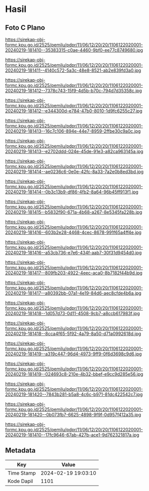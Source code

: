 # Hasil

## Foto C Plano

https://sirekap-obj-formc.kpu.go.id/2525/pemilu/pdpr/11/06/12/20/20/1106122020001-20240219-181410--35383315-c0ae-4460-9bf0-ee77c8749680.jpg

https://sirekap-obj-formc.kpu.go.id/2525/pemilu/pdpr/11/06/12/20/20/1106122020001-20240219-181411--4140c572-5a3c-48e8-8521-ab2e839fd3a0.jpg

https://sirekap-obj-formc.kpu.go.id/2525/pemilu/pdpr/11/06/12/20/20/1106122020001-20240219-181412--7378c743-15f9-4d5b-b70c-794d7d35358c.jpg

https://sirekap-obj-formc.kpu.go.id/2525/pemilu/pdpr/11/06/12/20/20/1106122020001-20240219-181412--e344300d-e784-47b0-8010-1d9fc6255c27.jpg

https://sirekap-obj-formc.kpu.go.id/2525/pemilu/pdpr/11/06/12/20/20/1106122020001-20240219-181413--16c7c106-894e-44e7-8959-2ffbe30c9a0c.jpg

https://sirekap-obj-formc.kpu.go.id/2525/pemilu/pdpr/11/06/12/20/20/1106122020001-20240219-181413--e2702ddd-024e-45de-91e3-a82ca963145a.jpg

https://sirekap-obj-formc.kpu.go.id/2525/pemilu/pdpr/11/06/12/20/20/1106122020001-20240219-181414--ae0236c6-0e0e-42fc-8a33-7a2e0b8ed3bd.jpg

https://sirekap-obj-formc.kpu.go.id/2525/pemilu/pdpr/11/06/12/20/20/1106122020001-20240219-181414--0b3c13b9-df86-4fb2-8a64-96b45ff913f1.jpg

https://sirekap-obj-formc.kpu.go.id/2525/pemilu/pdpr/11/06/12/20/20/1106122020001-20240219-181415--b5832f90-671a-4b68-a267-8e5345fa228b.jpg

https://sirekap-obj-formc.kpu.go.id/2525/pemilu/pdpr/11/06/12/20/20/1106122020001-20240219-181416--603b2e28-4468-4cec-8678-991f65a4ff4e.jpg

https://sirekap-obj-formc.kpu.go.id/2525/pemilu/pdpr/11/06/12/20/20/1106122020001-20240219-181416--a53cb736-e7e6-434f-aab7-30f31d9454d0.jpg

https://sirekap-obj-formc.kpu.go.id/2525/pemilu/pdpr/11/06/12/20/20/1106122020001-20240219-181417--809fb203-4922-4eec-aca0-8b7182f44b9d.jpg

https://sirekap-obj-formc.kpu.go.id/2525/pemilu/pdpr/11/06/12/20/20/1106122020001-20240219-181417--a80392bb-07a1-4e19-84d6-aec8cfde4b6a.jpg

https://sirekap-obj-formc.kpu.go.id/2525/pemilu/pdpr/11/06/12/20/20/1106122020001-20240219-181418--1d057d73-0d11-4508-9cb7-a8ccb617983f.jpg

https://sirekap-obj-formc.kpu.go.id/2525/pemilu/pdpr/11/06/12/20/20/1106122020001-20240219-181418--8cca4f65-5f92-4a79-8a50-d71a0992618d.jpg

https://sirekap-obj-formc.kpu.go.id/2525/pemilu/pdpr/11/06/12/20/20/1106122020001-20240219-181419--a319c447-96d4-4973-9ff9-0f6d3698c9d6.jpg

https://sirekap-obj-formc.kpu.go.id/2525/pemilu/pdpr/11/06/12/20/20/1106122020001-20240219-181419--024693c8-210e-4b32-bbef-e9cc9d285e56.jpg

https://sirekap-obj-formc.kpu.go.id/2525/pemilu/pdpr/11/06/12/20/20/1106122020001-20240219-181420--7843b281-b5a8-4c6c-b971-81dc422542c7.jpg

https://sirekap-obj-formc.kpu.go.id/2525/pemilu/pdpr/11/06/12/20/20/1106122020001-20240219-181420--0b073fb7-6625-4898-9f9f-0d957f412a35.jpg

https://sirekap-obj-formc.kpu.go.id/2525/pemilu/pdpr/11/06/12/20/20/1106122020001-20240219-181410--17fc9646-67ab-427b-ace1-9d762321817a.jpg


## Metadata

| Key        | Value               |
| ---------- | ------------------- |
| Time Stamp | 2024-02-19 19:03:10 |
| Kode Dapil | 1101                |



